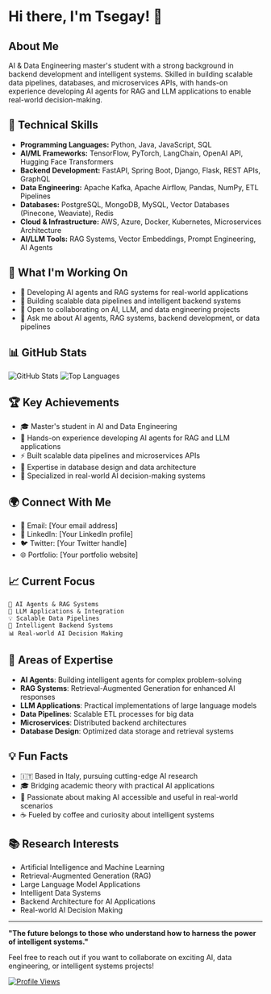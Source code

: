 # Hi there, I'm Tsegay! 👋

## About Me
AI & Data Engineering master's student with a strong background in backend development and intelligent systems. Skilled in building scalable data pipelines, databases, and microservices APIs, with hands-on experience developing AI agents for RAG and LLM applications to enable real-world decision-making.

## 🔧 Technical Skills
- **Programming Languages:** Python, Java, JavaScript, SQL
- **AI/ML Frameworks:** TensorFlow, PyTorch, LangChain, OpenAI API, Hugging Face Transformers
- **Backend Development:** FastAPI, Spring Boot, Django, Flask, REST APIs, GraphQL
- **Data Engineering:** Apache Kafka, Apache Airflow, Pandas, NumPy, ETL Pipelines
- **Databases:** PostgreSQL, MongoDB, MySQL, Vector Databases (Pinecone, Weaviate), Redis
- **Cloud & Infrastructure:** AWS, Azure, Docker, Kubernetes, Microservices Architecture
- **AI/LLM Tools:** RAG Systems, Vector Embeddings, Prompt Engineering, AI Agents

## 🌟 What I'm Working On
- 🔭 Developing AI agents and RAG systems for real-world applications
- 🌱 Building scalable data pipelines and intelligent backend systems
- 👯 Open to collaborating on AI, LLM, and data engineering projects
- 💬 Ask me about AI agents, RAG systems, backend development, or data pipelines

## 📊 GitHub Stats
![GitHub Stats](https://github-readme-stats.vercel.app/api?username=Tsegay844&show_icons=true&theme=radical)
![Top Languages](https://github-readme-stats.vercel.app/api/top-langs/?username=Tsegay844&layout=compact&theme=radical)

## 🏆 Key Achievements
- 🎓 Master's student in AI and Data Engineering
- 🤖 Hands-on experience developing AI agents for RAG and LLM applications
- ⚡ Built scalable data pipelines and microservices APIs
- 💾 Expertise in database design and data architecture
- 🧠 Specialized in real-world AI decision-making systems

## 🌍 Connect With Me
- 📧 Email: [Your email address]
- 💼 LinkedIn: [Your LinkedIn profile]
- 🐦 Twitter: [Your Twitter handle]
- 🌐 Portfolio: [Your portfolio website]

## 📈 Current Focus
```
🎯 AI Agents & RAG Systems
🚀 LLM Applications & Integration
💡 Scalable Data Pipelines
🤖 Intelligent Backend Systems
📊 Real-world AI Decision Making
```

## 🚀 Areas of Expertise
- **AI Agents**: Building intelligent agents for complex problem-solving
- **RAG Systems**: Retrieval-Augmented Generation for enhanced AI responses
- **LLM Applications**: Practical implementations of large language models
- **Data Pipelines**: Scalable ETL processes for big data
- **Microservices**: Distributed backend architectures
- **Database Design**: Optimized data storage and retrieval systems

## 💡 Fun Facts
- 🇮🇹 Based in Italy, pursuing cutting-edge AI research
- 🎓 Bridging academic theory with practical AI applications
- 🤖 Passionate about making AI accessible and useful in real-world scenarios
- ☕ Fueled by coffee and curiosity about intelligent systems

## 📚 Research Interests
- Artificial Intelligence and Machine Learning
- Retrieval-Augmented Generation (RAG)
- Large Language Model Applications
- Intelligent Data Systems
- Backend Architecture for AI Applications
- Real-world AI Decision Making

---

**"The future belongs to those who understand how to harness the power of intelligent systems."**

Feel free to reach out if you want to collaborate on exciting AI, data engineering, or intelligent systems projects!

[![Profile Views](https://komarev.com/ghpvc/?username=Tsegay844&color=blue)](https://github.com/Tsegay844)
